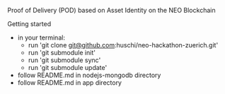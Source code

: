 Proof of Delivery (POD) based on Asset Identity on the NEO Blockchain​

Getting started

- in your terminal:
    - run 'git clone git@github.com:huschi/neo-hackathon-zuerich.git'
    - run 'git submodule init'
    - run 'git submodule sync'
    - run 'git submodule update'
- follow README.md in nodejs-mongodb directory
- follow README.md in app directory
